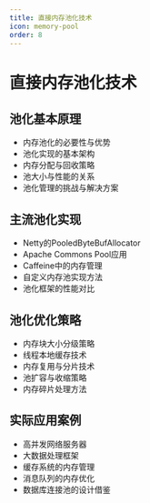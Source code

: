 ```yaml
---
title: 直接内存池化技术
icon: memory-pool
order: 8
---
```


# 直接内存池化技术

## 池化基本原理

- 内存池化的必要性与优势
- 池化实现的基本架构
- 内存分配与回收策略
- 池大小与性能的关系
- 池化管理的挑战与解决方案

## 主流池化实现

- Netty的PooledByteBufAllocator
- Apache Commons Pool应用
- Caffeine中的内存管理
- 自定义内存池实现方法
- 池化框架的性能对比

## 池化优化策略

- 内存块大小分级策略
- 线程本地缓存技术
- 内存复用与分片技术
- 池扩容与收缩策略
- 内存碎片处理方法

## 实际应用案例

- 高并发网络服务器
- 大数据处理框架
- 缓存系统的内存管理
- 消息队列的内存优化
- 数据库连接池的设计借鉴
